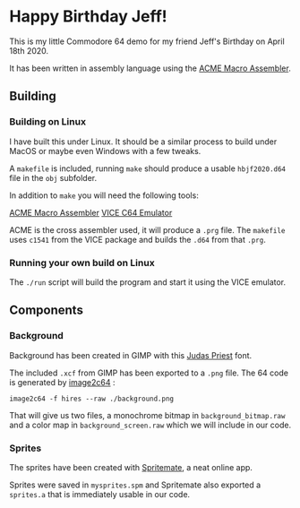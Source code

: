 # Happy Birthday Jeff!


This is my little Commodore 64 demo for my friend Jeff's Birthday on April 18th 2020.

It has been written in assembly language using the [ACME Macro Assembler](https://sourceforge.net/projects/acme-crossass/).



## Building

### Building on Linux

I have built this under Linux. It should be a similar process to build under MacOS or maybe even Windows with a few tweaks.

A `makefile` is included, running `make` should produce a usable `hbjf2020.d64` file in the `obj` subfolder.

In addition to `make` you will need the following tools:

[ACME Macro Assembler](https://sourceforge.net/projects/acme-crossass/)
[VICE C64 Emulator](https://vice-emu.sourceforge.io/)

ACME is the cross assembler used, it will produce a `.prg` file. The `makefile` uses `c1541` from the VICE package and builds the `.d64` from that `.prg`.

### Running your own build on Linux

The `./run` script will build the program and start it using the VICE emulator.

## Components

### Background

Background has been created in GIMP with this [Judas Priest](https://fontmeme.com/fonts/judas-priest-font/) font. 

The included `.xcf` from GIMP has been exported to a `.png` file. The 64 code is generated by [image2c64](https://pypi.org/project/c64img/) :

```
image2c64 -f hires --raw ./background.png
```

That will give us two files, a monochrome bitmap in `background_bitmap.raw` and a color map in `background_screen.raw` which we will include in our code.

### Sprites

The sprites have been created with [Spritemate](https://www.spritemate.com/), a neat online app.

Sprites were saved in `mysprites.spm` and Spritemate also exported a `sprites.a` that is immediately usable in our code.


